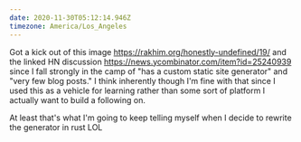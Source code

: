 ```yaml
---
date: 2020-11-30T05:12:14.946Z
timezone: America/Los_Angeles
---
```


Got a kick out of this image https://rakhim.org/honestly-undefined/19/ and the
linked HN discussion https://news.ycombinator.com/item?id=25240939 since I fall
strongly in the camp of "has a custom static site generator" and "very few blog
posts." I think inherently though I'm fine with that since I used this as a
vehicle for learning rather than some sort of platform I actually want to build
a following on.

At least that's what I'm going to keep telling myself when I decide to rewrite
the generator in rust LOL
